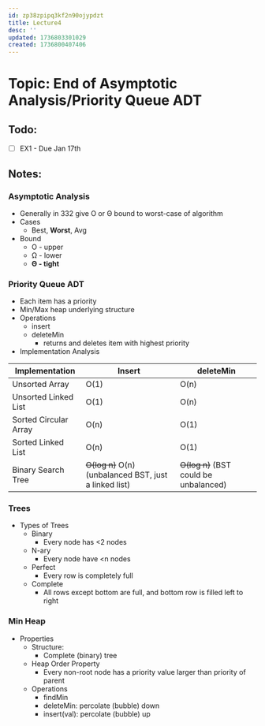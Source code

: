 ```yaml
---
id: zp38zpipq3kf2n90ojypdzt
title: Lecture4
desc: ''
updated: 1736803301029
created: 1736800407406
---
```

# Topic: End of Asymptotic Analysis/Priority Queue ADT

## Todo:
- [ ] EX1 - Due Jan 17th

## Notes:
### Asymptotic Analysis
- Generally in 332 give O or Θ bound to worst-case of algorithm
- Cases
    - Best, **Worst**, Avg
- Bound
    - O - upper
    - Ω - lower
    - **Θ - tight**
### Priority Queue ADT
- Each item has a priority
- Min/Max heap underlying structure
- Operations
  - insert
  - deleteMin
      - returns and deletes item with highest priority
- Implementation Analysis

| Implementation        | Insert                                                 | deleteMin                              |
| --------------------- | ------------------------------------------------------ | -------------------------------------- |
| Unsorted Array        | O(1)                                                   | O(n)                                   |
| Unsorted Linked List  | O(1)                                                   | O(n)                                   |
| Sorted Circular Array | O(n)                                                   | O(1)                                   |
| Sorted Linked List    | O(n)                                                   | O(1)                                   |
| Binary Search Tree    | ~~O(log n)~~ O(n) (unbalanced BST, just a linked list) | ~~O(log n)~~ (BST could be unbalanced) |

### Trees
- Types of Trees
  - Binary
    - Every node has <2 nodes
  - N-ary
    - Every node have <n nodes
  - Perfect
    - Every row is completely full
  - Complete
    - All rows except bottom are full, and bottom row is filled left to right
  
### Min Heap
- Properties
  - Structure:
    - Complete (binary) tree
  - Heap Order Property
    - Every non-root node has a priority value larger than priority of parent
  - Operations
    - findMin
    - deleteMin: percolate (bubble) down
    - insert(val): percolate (bubble) up

    
    
